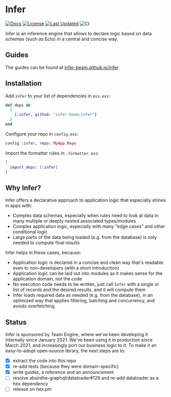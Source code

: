 # Infer

[![Docs](https://img.shields.io/badge/hex-docs-lightgreen.svg)](https://infer-beam.github.io/infer/)
[![License](https://img.shields.io/github/license/infer-beam/infer.svg)](https://github.com/infer-beam/infer/blob/main/LICENSE)
[![Last Updated](https://img.shields.io/github/last-commit/infer-beam/infer/main)](https://github.com/infer-beam/infer/tree/main)
![CI](https://github.com/infer-beam/infer/actions/workflows/ci.yml/badge.svg)

Infer is an inference engine that allows to declare logic based on data schemas (such as Ecto)
in a central and concise way.

## Guides

The guides can be found at [infer-beam.github.io/infer](https://infer-beam.github.io/infer/).

## Installation

Add `infer` to your list of dependencies in `mix.exs`:

```elixir
def deps do
  [
    {:infer, github: "infer-beam/infer"}
  ]
end
```

Configure your repo in `config.exs`:

```elixir
config :infer, repo: MyApp.Repo
```

Import the formatter rules in `.formatter.exs`:

```elixir
[
  import_deps: [:infer]
]
```

## Why Infer?

Infer offers a declarative approach to application logic that especially shines in apps with:

- Complex data schemas, especially when rules need to look at data in many multiple or deeply
  nested associated types/modules
- Complex application logic, especially with many "edge cases" and other conditional logic
- Large parts of the data being loaded (e.g. from the database) is only needed to compute final
  results

Infer helps in these cases, because:

- Application logic is declared in a concise and clean way that's readable even to
  non-developers (with a short introduction)
- Application logic can be laid out into modules as it makes sense for the application domain, not the code
- No execution code needs to be written, just call `Infer` with a single or list of records and
  the desired results, and it will compute them
- Infer loads required data as needed (e.g. from the database), in an optimized way that applies
  filtering, batching and concurrency, and avoids overfetching

## Status

Infer is sponsored by Team Engine, where we've been developing it internally since January 2021.
We've been using it in production since March 2021, and increasingly port our business logic to it.
To make it an easy-to-adopt open-source library, the next steps are to:

- [x] extract the code into this repo
- [x] re-add tests (because they were domain-specific)
- [x] write guides, a reference and an announcement
- [ ] resolve absinthe-graphql/dataloader#129 and re-add dataloader as a hex dependency
- [ ] release on hex.pm
